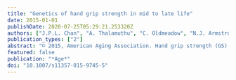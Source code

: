```yaml
---
title: "Genetics of hand grip strength in mid to late life"
date: 2015-01-01
publishDate: 2020-07-25T05:29:21.253320Z
authors: ["J.P.L. Chan", "A. Thalamuthu", "C. Oldmeadow", "N.J. Armstrong", "E.G. Holliday", "M. McEvoy", "J.B. Kwok", "A.A. Assareh", "R. Peel", "S.J. Hancock", "S. Reppermund", "J. Menant", "J.N. Trollor", "H. Brodaty", "P.R. Schofield", "J.R. Attia", "P.S. Sachdev", "R.J. Scott", "K.A. Mather"]
publication_types: ["2"]
abstract: "© 2015, American Aging Association. Hand grip strength (GS) is a predictor of mortality in older adults and is moderately to highly heritable, but no genetic variants have been consistently identified. We aimed to identify single nucleotide polymorphisms (SNPs) associated with GS in middle-aged to older adults using a genome-wide association study (GWAS). GS was measured using handheld dynamometry in community-dwelling men and women aged 55–85 from the Hunter Community Study (HCS, N = 2088) and the Sydney Memory and Ageing Study (Sydney MAS, N = 541). Genotyping was undertaken using Affymetrix microarrays with imputation to HapMap2. Analyses were performed using linear regression. No genome-wide significant results were observed in HCS nor were any of the top signals replicated in Sydney MAS. Gene-based analyses in HCS identified two significant genes (ZNF295, C2CD2), but these results were not replicated in Sydney MAS. One out of eight SNPs previously associated with GS, rs550942, located near the CNTF gene, was significantly associated with GS (p = 0.005) in the HCS cohort only. Study differences may explain the lack of consistent results between the studies, including the smaller sample size of the Sydney MAS cohort. Our modest sample size also had limited power to identify variants of small effect. Our results suggest that similar to various other complex traits, many genetic variants of small effect size may influence GS. Future GWAS using larger samples and consistent measures may prove more fruitful at identifying genetic contributors for GS in middle-aged to older adults."
featured: false
publication: "*Age*"
doi: "10.1007/s11357-015-9745-5"
---
```


